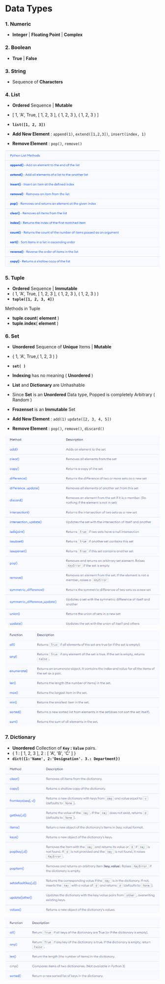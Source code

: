 # Data Types

### 1. **Numeric** 
- **Integer** | **Floating Point** | **Complex** 

### 2. **Boolean**   
- **True** | **False** 

### 3. **String**  
- Sequence of **Characters**

### 4. **List** 
- **Ordered** Sequence | **Mutable** 
- \[ 1, 'A', True, \[ 1, 2, 3 ], { 1, 2, 3 }, ( 1, 2, 3 ) ] 
- **`list([1, 2, 3])`**

- **Add New Element** : `append(1)`, `extend([1,2,3])`, `insert(index, 1)` 

- **Remove Element** : `pop()`, `remove()`

![List Methods](Image/ListMethods.png)

### 5. **Tuple**  
- **Ordered** Sequence | **Immutable**  
- \( 1, 'A', True, \[ 1, 2, 3 ], { 1, 2, 3 }, ( 1, 2, 3 ) ) 
- **`tuple([1, 2, 3, 4])`**

Methods in Tuple
- **tuple**.**count**( **element** )
- **tuple**.**index**( **element** )

### 6. **Set**  
- **Unordered** Sequence of **Unique** Items | **Mutable** 
- \{ 1, 'A', True,( 1, 2, 3 ) } 
- **`set( )`**
- **Indexing** has no meaning ( **Unordered** )
- **List** and **Dictionary** are Unhashable
- Since **Set** is an **Unordered** Data type, Popped is completely Arbitrary ( Random )
- **Frozenset** is an **Immutable** Set

- **Add New Element** : `add(1)` `update([2, 3, 4, 5])`

- **Remove Element** : `pop()`, `remove()`, `discard()`

![Set Methods](Image/SetMethods.png)

![Set Functions](Image/SetFunctions.png)

### 7. **Dictionary** 
- **Unordered** Collection of **`Key` : `Value`** pairs.  
- { 1 : \[ 1, 2, 3 ], 2 : \[ 'A', 'B', 'C' ] } 
- **`dict({1:'Name', 2:'Designation'. 3.: Department})`**

![Dictionary Methods](Image/DictionaryMethods.png)

![Dictionary Functions](Image/DictionaryFunctions.png)
